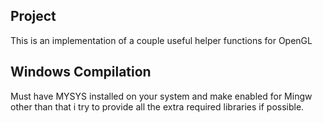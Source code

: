 ## Project
This is an implementation of a couple useful helper functions for OpenGL

## Windows Compilation
Must have MYSYS installed on your system and make enabled for Mingw other than that i try to provide all the extra required libraries if possible.


